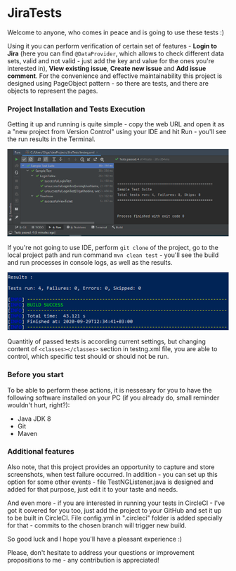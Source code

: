 # JiraTests

Welcome to anyone, who comes in peace and is going to use these tests :)

Using it you can perform verification of certain set of features - **Login to Jira** (here you can find `@DataProvider`, which allows to check different data sets, valid and not valid - just add the key and value for the ones you're interested in), **View existing issue**, **Create new issue** and **Add issue comment**. For the convenience and effective maintainability this project is designed using PageObject pattern - so there are tests, and there are objects to represent the pages.

### Project Installation and Tests Execution
Getting it up and running is quite simple - copy the web URL and open it as a "new project from Version Control" using your IDE and hit Run - you'll see the run results in the Terminal.

![Run results in Idea](https://github.com/Olga-Kh/JiraTests/blob/media/1.png?raw=true)

If you're not going to use IDE, perform `git clone` of the project, go to the local project path and run command `mvn clean test` - you'll see the build and run processes in console logs, as well as the results. 

![Run results in CommandLine](https://github.com/Olga-Kh/JiraTests/blob/media/run_results_cmd.png?raw=true)

Quantitiy of passed tests is according current settings, but changing content of `<classes></classes>` section in testng.xml file, you are able to control, which specific test should or should not be run.

### Before you start
To be able to perform these actions, it is nessesary for you to have the following software installed on your PC (if you already do, small reminder wouldn't hurt, right?):
- Java JDK 8
- Git
- Maven

### Additional features
Also note, that this project provides an opportunity to capture and store screenshots, when test failure occurred. In addition - you can set up this option for some other events - file TestNGListener.java is designed and added for that purpose, just edit it to your taste and needs.

And even more - if you are interested in running your tests in CircleCI - I've got it covered for you too, just add the project to your GitHub and set it up to be built in CircleCI. File config.yml in ".circleci" folder is added specially for that - commits to the chosen branch will trigger new build. 

So good luck and I hope you'll have a pleasant experience :) 

Please, don't hesitate to address your questions or improvement propositions to me - any contribution is appreciated!
